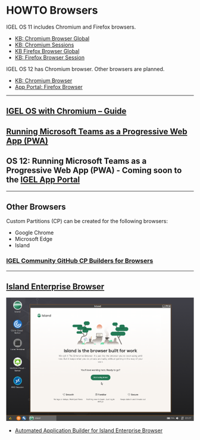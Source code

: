 # HOWTO Browsers

IGEL OS 11 includes Chromium and Firefox browsers.

- [KB: Chromium Browser Global](https://kb.igel.com/igelos-11.09/en/chromium-browser-global-session-in-igel-os-101061321.html)
- [KB: Chromium Sessions](https://kb.igel.com/igelos-11.09/en/chromium-sessions-101061347.html)
- [KB Firefox Browser Global ](https://kb.igel.com/igelos-11.09/en/firefox-browser-global-101061252.html)
- [KB: Firefox Browser Session](https://kb.igel.com/igelos-11.09/en/firefox-browser-session-101061317.html)

IGEL OS 12 has Chromium browser. Other browsers are planned.

- [KB: Chromium Browser](https://kb.igel.com/chromium-111/chromium-browser-81507068.html)
- [App Portal: Firefox Browser](https://app.igel.com/#/api/firefox)

-----

## [IGEL OS with Chromium – Guide](https://leon-beitsch.de/shared/IGEL_OS_with_Chromium.pdf)

## [Running Microsoft Teams as a Progressive Web App (PWA)](https://igel-community.github.io/IGEL-Docs-v02/Docs/HOWTO-Microsoft-Teams-Optimization/#microsoft-teams-progressive-web-app-pwa-via-chromium)

## OS 12: Running Microsoft Teams as a Progressive Web App (PWA) - Coming soon to the [IGEL App Portal](https://app.igel.com)

-----

## Other Browsers

Custom Partitions (CP) can be created for the following browsers:

- Google Chrome
- Microsoft Edge
- Island

### [IGEL Community GitHub CP Builders for Browsers](https://github.com/IGEL-Community/IGEL-Custom-Partitions/tree/master/CP_Source/Browsers)

-----

## [Island Enterprise Browser](https://www.island.io/)

![image01](Images/HOWTO-Browsers-01.png)

- [Automated Application Builder for Island Enterprise Browser](https://github.com/IGEL-Community/IGEL-Custom-Partitions/tree/master/CP_Source/Browsers/Island)
